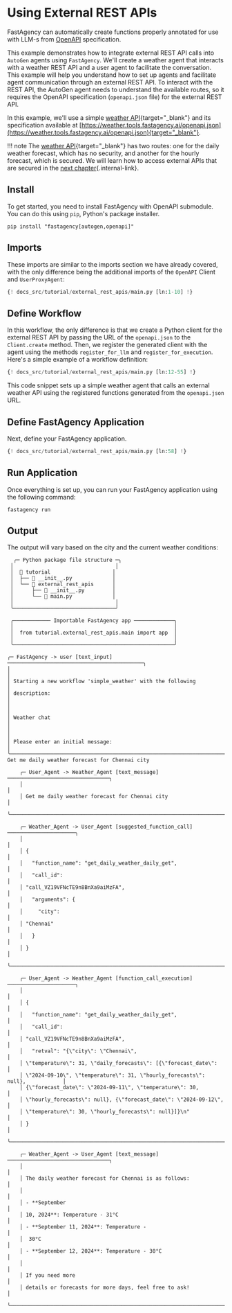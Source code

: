 # Using External REST APIs

FastAgency can automatically create functions properly annotated for use with LLM-s from [OpenAPI](https://swagger.io/specification/) specification.

This example demonstrates how to integrate external REST API calls into `AutoGen` agents using `FastAgency`. We'll create a weather agent that interacts with a weather REST API and a user agent to facilitate the conversation. This example will help you understand how to set up agents and facilitate agent communication through an external REST API. To interact with the REST API, the AutoGen agent needs to understand the available routes, so it requires the OpenAPI specification (`openapi.json` file) for the external REST API.

In this example, we'll use a simple [weather API](https://weather.tools.fastagency.ai/docs){target="_blank"} and its specification available at [https://weather.tools.fastagency.ai/openapi.json](https://weather.tools.fastagency.ai/openapi.json){target="_blank"}.

!!! note
    The [weather API](https://weather.tools.fastagency.ai/docs){target="_blank"} has two routes: one for the daily weather forecast, which has no security, and another for the hourly forecast, which is secured. We will learn how to access external APIs that are secured in the [next chapter](./security.md){.internal-link}.

## Install

To get started, you need to install FastAgency with OpenAPI submodule. You can do this using `pip`, Python's package installer.

```console
pip install "fastagency[autogen,openapi]"
```

## Imports
These imports are similar to the imports section we have already covered, with the only difference being the additional imports of the `OpenAPI` Client and `UserProxyAgent`:

```python
{! docs_src/tutorial/external_rest_apis/main.py [ln:1-10] !}
```

## Define Workflow

In this workflow, the only difference is that we create a Python client for the external REST API by passing the URL of the `openapi.json` to the `Client.create` method. Then, we register the generated client with the agent using the methods `register_for_llm` and `register_for_execution`. Here's a simple example of a workflow definition:

```python
{! docs_src/tutorial/external_rest_apis/main.py [ln:12-55] !}
```

This code snippet sets up a simple weather agent that calls an external weather API using the registered functions generated from the `openapi.json` URL.

## Define FastAgency Application

Next, define your FastAgency application.

```python
{! docs_src/tutorial/external_rest_apis/main.py [ln:58] !}
```

## Run Application

Once everything is set up, you can run your FastAgency application using the following command:

```console
fastagency run
```

## Output

The output will vary based on the city and the current weather conditions:

```console
  ╭─ Python package file structure ─╮
 │                                 │
 │  📁 tutorial                    │
 │  ├── 🐍 __init__.py             │
 │  └── 📁 external_rest_apis      │
 │      ├── 🐍 __init__.py         │
 │      └── 🐍 main.py             │
 │                                 │
 ╰─────────────────────────────────╯

 ╭──────────── Importable FastAgency app ─────────────╮
 │                                                    │
 │  from tutorial.external_rest_apis.main import app  │
 │                                                    │
 ╰────────────────────────────────────────────────────╯

╭─ FastAgency -> user [text_input] ────────────────────────────────────────────╮
│                                                                              │
│ Starting a new workflow 'simple_weather' with the following                  │
│ description:                                                                 │
│                                                                              │
│ Weather chat                                                                 │
│                                                                              │
│ Please enter an initial message:                                             │
╰──────────────────────────────────────────────────────────────────────────────╯
Get me daily weather forecast for Chennai city

    ╭─ User_Agent -> Weather_Agent [text_message] ─────────────────────────────────╮
    │                                                                              │
    │ Get me daily weather forecast for Chennai city                               │
    ╰──────────────────────────────────────────────────────────────────────────────╯

    ╭─ Weather_Agent -> User_Agent [suggested_function_call] ──────────────────────╮
    │                                                                              │
    │ {                                                                            │
    │   "function_name": "get_daily_weather_daily_get",                            │
    │   "call_id":                                                                 │
    │ "call_VZ19VFNcTE9n8BnXa9aiMzFA",                                             │
    │   "arguments": {                                                             │
    │     "city":                                                                  │
    │ "Chennai"                                                                    │
    │   }                                                                          │
    │ }                                                                            │
    ╰──────────────────────────────────────────────────────────────────────────────╯

    ╭─ User_Agent -> Weather_Agent [function_call_execution] ──────────────────────╮
    │                                                                              │
    │ {                                                                            │
    │   "function_name": "get_daily_weather_daily_get",                            │
    │   "call_id":                                                                 │
    │ "call_VZ19VFNcTE9n8BnXa9aiMzFA",                                             │
    │   "retval": "{\"city\": \"Chennai\",                                         │
    │ \"temperature\": 31, \"daily_forecasts\": [{\"forecast_date\":               │
    │ \"2024-09-10\", \"temperature\": 31, \"hourly_forecasts\": null},            │
    │ {\"forecast_date\": \"2024-09-11\", \"temperature\": 30,                     │
    │ \"hourly_forecasts\": null}, {\"forecast_date\": \"2024-09-12\",             │
    │ \"temperature\": 30, \"hourly_forecasts\": null}]}\n"                        │
    │ }                                                                            │
    ╰──────────────────────────────────────────────────────────────────────────────╯

    ╭─ Weather_Agent -> User_Agent [text_message] ─────────────────────────────────╮
    │                                                                              │
    │ The daily weather forecast for Chennai is as follows:                        │
    │                                                                              │
    │ - **September                                                                │
    │ 10, 2024**: Temperature - 31°C                                               │
    │ - **September 11, 2024**: Temperature -                                      │
    │  30°C                                                                        │
    │ - **September 12, 2024**: Temperature - 30°C                                 │
    │                                                                              │
    │ If you need more                                                             │
    │ details or forecasts for more days, feel free to ask!                        │
    ╰──────────────────────────────────────────────────────────────────────────────╯
```
